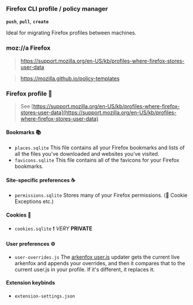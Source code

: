 ### Firefox CLI profile / policy manager

**`push`**, **`pull`**, **`create`** 

Ideal for migrating Firefox profiles between machines.

### moz://a Firefox

> https://support.mozilla.org/en-US/kb/profiles-where-firefox-stores-user-data

> https://mozilla.github.io/policy-templates

### Firefox profile 🦊

> See [https://support.mozilla.org/en-US/kb/profiles-where-firefox-stores-user-data](https://support.mozilla.org/en-US/kb/profiles-where-firefox-stores-user-data)

#### Bookmarks 📚

- `places.sqlite` This file contains all your Firefox bookmarks and lists of all the files you've downloaded and websites you’ve visited.
- `favicons.sqlite` This file contains all of the favicons for your Firefox bookmarks.

#### Site-specific preferences ☕️

- `permissions.sqlite` Stores many of your Firefox permissions. (🍪 Cookie Exceptions etc.)

#### Cookies 🍪

- `cookies.sqlite` ❗️ *VERY* **PRIVATE**

#### User preferences ⚙️

- `user-overrides.js` The [arkenfox
  user.js](https://github.com/arkenfox/user.js) updater gets the current live
  arkenfox and appends your overrides, and then it compares that to the current
  user.js in your profile. If it's different, it replaces it.

#### Extension keybinds

- `extension-settings.json`
